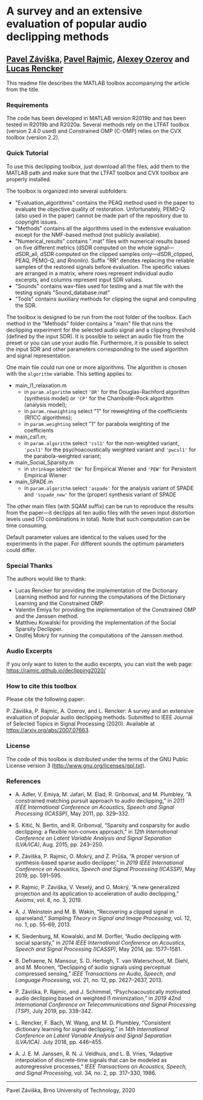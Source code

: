
A survey and an extensive evaluation of popular audio declipping methods
========================================================================
[Pavel Záviška](https://orcid.org/0000-0003-2221-2058), [Pavel Rajmic](https://orcid.org/0000-0002-8381-4442), [Alexey Ozerov](https://orcid.org/0000-0002-7602-4610) and [Lucas Rencker](https://orcid.org/0000-0002-9332-6602)
------------------------------------------------------------------------


This readme file describes the MATLAB toolbox accompanying the article from the title.


### Requirements
The code has been developed in MATLAB version R2019b and has been tested in R2019b and R2020a. 
Several methods rely on the LTFAT toolbox (version 2.4.0 used) and Constrained OMP (C-OMP) relies on the CVX toolbox (version 2.2).

### Quick Tutorial
To use this declipping toolbox, just download all the files, add them to the MATLAB path and make sure that the LTFAT toolbox and CVX toolbox are properly installed.

The toolbox is organized into several subfolders:
   - "Evaluation_algorithms" contains the PEAQ method used in the paper to evaluate the objective quality of restoration. Unfortunately, PEMO-Q (also used in the paper) cannot be made part of the repository due to copyright issues.
   - "Methods" contains all the algorithms used in the extensive evaluation except for the NMF-based method (not publicly available).
   - "Numerical_results" contains ".mat" files with numerical results based on five different metrics (dSDR computed on the whole signal&#8212;dSDR_all, dSDR computed on the clipped samples only&#8212;dSDR_clipped, PEAQ, PEMO-Q, and Rnonlin). Suffix "RR" denotes replacing the reliable samples of the restored signals before evaluation. The specific values are arranged in a matrix, where rows represent individual audio excerpts, and columns represent input SDR values.    
   - "Sounds" contains wav-files used for testing and a mat file with the testing signals "Sound_database.mat"
   - "Tools" contains auxiliary methods for clipping the signal and computing the SDR.

The toolbox is designed to be run from the root folder of the toolbox. 
Each method in the "Methods" folder contains a "main" file that runs the declipping experiment for the selected audio signal and a clipping threshold (defined by the input SDR). It is possible to select an audio file from the preset or you can use your audio file. Furthermore, it is possible to select the input SDR and other parameters corresponding to the used algorithm and signal representation.

One main file could run one or more algorithms. The algorithm is chosen with the `algorithm` variable.
This setting applies to:
   - main_l1_relaxation.m
      * in `param.algorithm` select `'DR'` for the Douglas-Rachford algorithm (synthesis model) or `'CP'` for the Chambolle-Pock algorithm (analysis model);
      * in `param.reweighting` select "1" for reweighting of the coefficients (Rl1CC algorithms);
      * in `param.weighting` select "1" for parabola weighting of the coefficients
   - main_csl1.m;
      * in `param.algorithm` select `'csl1'` for the non-weighted variant, `'pcsl1'` for the psychoacoustically weighted variant and `'pwcsl1'` for the parabola-weighted variant;
   - main_Social_Sparsity.m
      * in `shrinkage` select `'EW'` for Empirical Wiener and `'PEW'` for Persistent Empirical Wiener 
   - main_SPADE.m
      * in `param.algorithm` select `'aspade'` for the analysis variant of SPADE and `'sspade_new'` for the (proper) synthesis variant of SPADE

The other main files (with SQAM suffix) can be run to reproduce the results from the paper&#8212;it declipps all ten audio files with the seven input distortion levels used (70 combinations in total). Note that such computation can be time consuming.

Default parameter values are identical to the values used for the experiments in the paper. For different sounds the optimum parameters could differ.

### Special Thanks
The authors would like to thank:
   - Lucas Rencker for providing the implementation of the Dictionary Learning method and for running the computations of the Dictionary Learning and the Constrained OMP.
   - Valentin Emiya for providing the implementation of the Constrained OMP and the Janssen method.
   - Matthieu Kowalski for providing the implementation of the Social Sparsity Declipper.
   - Ondřej Mokrý for running the computations of the Janssen method.

### Audio Excerpts
If you only want to listen to the audio excerpts, you can visit the web page:
https://rajmic.github.io/declipping2020/

### How to cite this toolbox
Please cite the following paper:

P. Záviška, P. Rajmic, A. Ozerov, and L. Rencker:
A survey and an extensive evaluation of popular audio declipping methods.
Submitted to IEEE Journal of Selected Topics in Signal Processing (2020).
Available at https://arxiv.org/abs/2007.07663.

### License
The code of this toolbox is distributed under the terms of the GNU Public License version 3 (http://www.gnu.org/licenses/gpl.txt).

### References
- A. Adler, V. Emiya, M. Jafari, M. Elad, R. Gribonval, and M. Plumbley,
“A constrained matching pursuit approach to audio declipping,” 
in *2011 IEEE International Conference on Acoustics, Speech and Signal Processing (ICASSP)*, 
May 2011, pp. 329&#8211;332.

- S. Kitić, N. Bertin, and R. Gribonval, 
“Sparsity and cosparsity for audio declipping: a flexible non-convex approach,” 
in *12th International Conference on Latent Variable Analysis and Signal Separation (LVA/ICA)*, 
Aug. 2015, pp. 243&#8211;250.

- P. Záviška, P. Rajmic, O. Mokrý, and Z. Průša, 
“A proper version of synthesis-based sparse audio declipper,”
in *2019 IEEE International Conference on Acoustics, Speech and Signal Processing (ICASSP)*,
May 2019, pp. 591&#8211;595.

- P. Rajmic, P. Záviška, V. Veselý, and O. Mokrý, 
“A new generalized projection and its application to acceleration of audio declipping,”
*Axioms*, vol. 8, no. 3, 2019.

- A. J. Weinstein and M. B. Wakin, 
“Recovering a clipped signal in sparseland,” 
*Sampling Theory in Signal and Image Processing*, 
vol. 12, no. 1, pp. 55&#8211;69, 2013.

- K. Siedenburg, M. Kowalski, and M. Dorfler, 
“Audio declipping with social sparsity,” 
in *2014 IEEE International Conference on Acoustics, Speech and Signal Processing (ICASSP)*, 
May 2014, pp. 1577&#8211;1581.

- B. Defraene, N. Mansour, S. D. Hertogh, T. van Waterschoot, M. Diehl, and M. Moonen, 
“Declipping of audio signals using perceptual compressed sensing,” 
*IEEE Transactions on Audio, Speech, and Language Processing*, 
vol. 21, no. 12, pp. 2627&#8211;2637, 2013.

- P. Záviška, P. Rajmic, and J. Schimmel, 
“Psychoacoustically motivated audio declipping based on weighted l1 minimization,” 
in *2019 42nd International Conference on Telecommunications and Signal Processing (TSP)*, 
July 2019, pp. 338&#8211;342.

- L. Rencker, F. Bach, W. Wang, and M. D. Plumbley, 
“Consistent dictionary learning for signal declipping,” 
in *14th International Conference on Latent Variable Analysis and Signal Separation (LVA/ICA)*. 
July 2018, pp. 446&#8211;455.

- A. J. E. M. Janssen, R. N. J. Veldhuis, and L. B. Vries, 
“Adaptive interpolation of discrete-time signals that can be modeled as autoregressive processes,” 
*IEEE Transactions on Acoustics, Speech, and Signal Processing*, 
vol. 34, no. 2, pp. 317&#8211;330, 1986.


--------------------------------------------------
Pavel Záviška, Brno University of Technology, 2020
